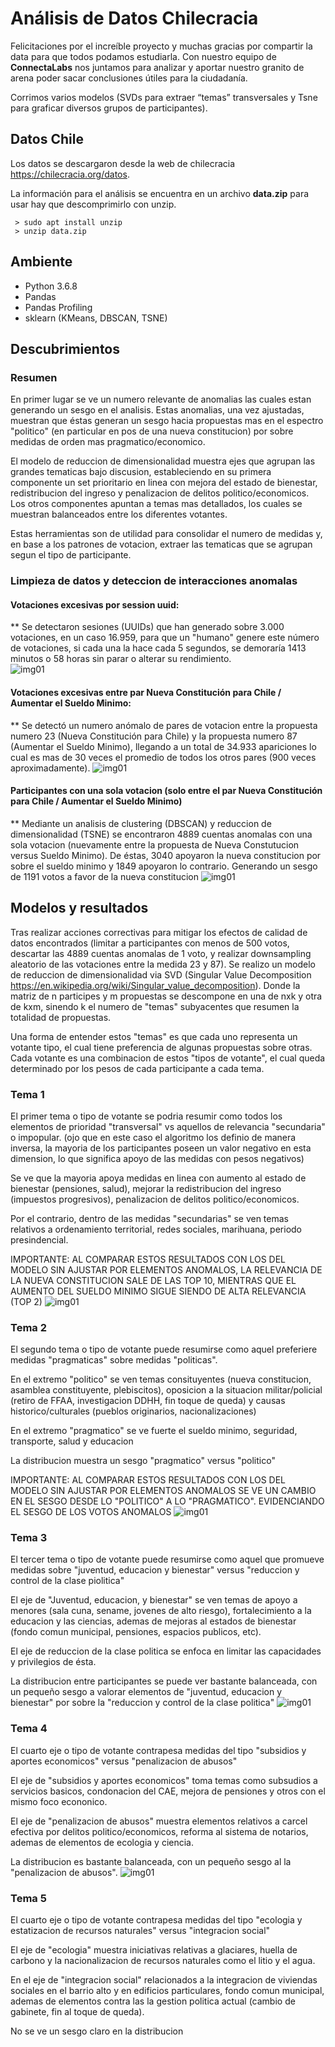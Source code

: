   
# Análisis de Datos Chilecracia

Felicitaciones por el increíble proyecto y muchas gracias por compartir la data para que todos podamos estudiarla. Con nuestro equipo de **ConnectaLabs** nos juntamos para analizar y aportar nuestro granito de arena poder sacar conclusiones útiles para la ciudadanía.    
    
Corrimos varios modelos (SVDs para extraer “temas” transversales y Tsne para graficar diversos grupos de participantes).    
      
## Datos Chile      
 Los datos se descargaron desde la web de chilecracia https://chilecracia.org/datos.      
      
La información para el análisis se encuentra en un archivo **data.zip** para      
usar hay que descomprimirlo con unzip.      
      
	 > sudo apt install unzip
	 > unzip data.zip

## Ambiente      
- Python 3.6.8      
- Pandas      
- Pandas Profiling      
- sklearn (KMeans, DBSCAN, TSNE)    

## Descubrimientos

### Resumen

En primer lugar se ve un numero relevante de anomalias las cuales estan generando un sesgo en el analisis. Estas anomalias, una vez ajustadas, muestran que éstas generan un sesgo hacia propuestas mas en el espectro "politico" (en particular en pos de una nueva constitucion) por sobre medidas de orden mas pragmatico/economico.

El modelo de reduccion de dimensionalidad muestra ejes que agrupan las grandes tematicas bajo discusion, estableciendo en su primera componente un set prioritario en linea con mejora del estado de bienestar, redistribucion del ingreso y penalizacion de delitos politico/economicos. Los otros componentes apuntan a temas mas detallados, los cuales se muestran balanceados entre los diferentes votantes.

Estas herramientas son de utilidad para consolidar el numero de medidas y, en base a los patrones de votacion, extraer las tematicas que se agrupan segun el tipo de participante.

 
### Limpieza de datos y deteccion de interacciones anomalas 
 
#### Votaciones excesivas por session uuid:

** Se detectaron sesiones (UUIDs) que han generado sobre 3.000 votaciones, en un caso 16.959, para que un "humano" genere este número de votaciones, si cada una la hace cada 5 segundos, se demoraría 1413 minutos o 58 horas sin parar o alterar su rendimiento.  
![img01](http://lab.connectalabs.ai/chilecracia_analisis/img/uuid_repeticion.png)  
  
  
#### Votaciones excesivas entre par Nueva Constitución para Chile / Aumentar el Sueldo Minimo:

** Se detectó un numero anómalo de pares de votacion entre la propuesta numero 23 (Nueva Constitución para Chile) y la propuesta numero 87 (Aumentar el Sueldo Minimo), llegando a un total de 34.933 apariciones lo cual es mas de 30 veces el promedio de todos los otros pares (900 veces aproximadamente).
![img01](https://github.com/connectalabs/chilecracia_analisis_datos/blob/master/img/heatmap_frequencia_pares.png)  

#### Participantes con una sola votacion (solo entre el par Nueva Constitución para Chile / Aumentar el Sueldo Minimo)

** Mediante un analisis de clustering (DBSCAN) y reduccion de dimensionalidad (TSNE) se encontraron 4889 cuentas anomalas con una sola votacion (nuevamente entre la propuesta de Nueva Constutucion versus Sueldo Minimo). De éstas, 3040 apoyaron la nueva constitucion por sobre el sueldo minimo y 1849 apoyaron lo contrario. Generando un sesgo de 1191 votos a favor de la nueva constitucion
![img01](https://github.com/connectalabs/chilecracia_analisis_datos/blob/master/img/cluster_tsne.png)  

## Modelos y resultados

Tras realizar acciones correctivas para mitigar los efectos de calidad de datos encontrados (limitar a participantes con menos de 500 votos, descartar las 4889 cuentas anomalas de 1 voto, y realizar downsampling aleatorio de las votaciones entre la medida 23 y 87). Se realizo un modelo de reduccion de dimensionalidad via SVD (Singular Value Decomposition https://en.wikipedia.org/wiki/Singular_value_decomposition). Donde la matriz de n participes y m propuestas se descompone en una de nxk y otra de kxm, sinendo k el numero de "temas" subyacentes que resumen la totalidad de propuestas.

Una forma de entender estos "temas" es que cada uno representa un votante tipo, el cual tiene preferencia de algunas propuestas sobre otras. Cada votante es una combinacion de estos "tipos de votante", el cual queda determinado por los pesos de cada participante a cada tema.

### Tema 1
El primer tema o tipo de votante se podria resumir como todos los elementos de prioridad "transversal" vs aquellos de relevancia "secundaria" o impopular. (ojo que en este caso el algoritmo los definio de manera inversa, la mayoria de los participantes poseen un valor negativo en esta dimension, lo que significa apoyo de las medidas con pesos negativos)

Se ve que la mayoria apoya medidas en linea con aumento al estado de bienestar (pensiones, salud), mejorar la redistribucion del ingreso (impuestos progresivos), penalizacion de delitos politico/economicos.

Por el contrario, dentro de las medidas "secundarias" se ven temas relativos a ordenamiento territorial, redes sociales, marihuana, periodo presindencial.

IMPORTANTE: AL COMPARAR ESTOS RESULTADOS CON LOS DEL MODELO SIN AJUSTAR POR ELEMENTOS ANOMALOS, LA RELEVANCIA DE LA NUEVA CONSTITUCION SALE DE LAS TOP 10, MIENTRAS QUE EL AUMENTO DEL SUELDO MINIMO SIGUE SIENDO DE ALTA RELEVANCIA (TOP 2)
![img01](https://github.com/connectalabs/chilecracia_analisis_datos/blob/master/img/tema_1.png)  

### Tema 2
El segundo tema o tipo de votante puede resumirse como aquel preferiere medidas "pragmaticas" sobre medidas "politicas".

En el extremo "politico" se ven temas consituyentes (nueva constitucion, asamblea constituyente, plebiscitos), oposicion a la situacion militar/policial (retiro de FFAA, investigacion DDHH, fin toque de queda) y causas historico/culturales (pueblos originarios, nacionalizaciones)

En el extremo "pragmatico" se ve fuerte el sueldo minimo, seguridad, transporte, salud y educacion

La distribucion muestra un sesgo "pragmatico" versus "politico"

IMPORTANTE: AL COMPARAR ESTOS RESULTADOS CON LOS DEL MODELO SIN AJUSTAR POR ELEMENTOS ANOMALOS SE VE UN CAMBIO EN EL SESGO DESDE LO "POLITICO" A LO "PRAGMATICO". EVIDENCIANDO EL SESGO DE LOS VOTOS ANOMALOS
![img01](https://github.com/connectalabs/chilecracia_analisis_datos/blob/master/img/tema_2.png)  

### Tema 3
El tercer tema o tipo de votante puede resumirse como aquel que promueve medidas sobre "juventud, educacion y bienestar" versus "reduccion y control de la clase piolitica"

El eje de "Juventud, educacion, y bienestar" se ven temas de apoyo a menores (sala cuna, sename, jovenes de alto riesgo), fortalecimiento a la educacion y las ciencias, ademas de mejoras al estados de bienestar (fondo comun municipal, pensiones, espacios publicos, etc).

El eje de reduccion de la clase politica se enfoca en limitar las capacidades y privilegios de ésta.

La distribucion entre participantes se puede ver bastante balanceada, con un pequeño sesgo a valorar elementos de "juventud, educacion y bienestar" por sobre la "reduccion y control de la clase politica"
![img01](https://github.com/connectalabs/chilecracia_analisis_datos/blob/master/img/tema_3.png)  

### Tema 4
El cuarto eje o tipo de votante contrapesa medidas del tipo "subsidios y aportes economicos" versus "penalizacion de abusos"

El eje de "subsidios y aportes economicos" toma temas como subsudios a servicios basicos, condonacion del CAE, mejora de pensiones y otros con el mismo foco econonico.

El eje de "penalizacion de abusos" muestra elementos relativos a carcel efectiva por delitos politico/economicos, reforma al sistema de notarios, ademas de elementos de ecologia y ciencia.

La distribucion es bastante balanceada, con un pequeño sesgo al la "penalizacion de abusos".
![img01](https://github.com/connectalabs/chilecracia_analisis_datos/blob/master/img/tema_4.png)  

### Tema 5
El cuarto eje o tipo de votante contrapesa medidas del tipo "ecologia y estatizacion de recursos naturales" versus "integracion social"

El eje de "ecologia" muestra iniciativas relativas a glaciares, huella de carbono y la nacionalizacion de recursos naturales como el litio y el agua.

En el eje de "integracion social" relacionados a la integracion de viviendas sociales en el barrio alto y en edificios particulares, fondo comun municipal, ademas de elementos contra las la gestion politica actual (cambio de gabinete, fin al toque de queda).

No se ve un sesgo claro en la distribucion






